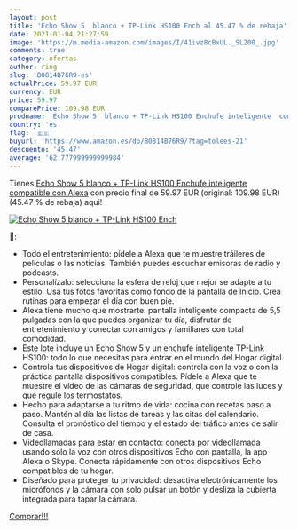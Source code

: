 ```yaml
---
layout: post
title: 'Echo Show 5  blanco + TP-Link HS100 Ench al 45.47 % de rebaja'
date: 2021-01-04 21:27:59
image: 'https://m.media-amazon.com/images/I/41ivz8cBxUL._SL200_.jpg'
comments: true
category: ofertas
author: ring
slug: 'B0814B76R9-es'
actualPrice: 59.97 EUR
currency: EUR
price: 59.97
comparePrice: 109.98 EUR
prodname: 'Echo Show 5  blanco + TP-Link HS100 Enchufe inteligente  compatible con Alexa'
country: 'es'
flag: '🇪🇸'
buyurl: 'https://www.amazon.es/dp/B0814B76R9/?tag=tolees-21'
descuento: '45.47'
average: '62.777999999999984'
---
```


Tienes [Echo Show 5  blanco + TP-Link HS100 Enchufe inteligente  compatible con Alexa](https://www.amazon.es/dp/B0814B76R9/?tag=tolees-21) con precio final de  59.97 EUR (original: 109.98 EUR) (45.47 %  de rebaja) aqui!

[![Echo Show 5  blanco + TP-Link HS100 Ench](https://m.media-amazon.com/images/I/41ivz8cBxUL._SL200_.jpg)](https://www.amazon.es/dp/B0814B76R9/?tag=tolees-21)

🔎:

- Todo el entretenimiento: pídele a Alexa que te muestre tráileres de películas o las noticias. También puedes escuchar emisoras de radio y podcasts.
- Personalízalo: selecciona la esfera de reloj que mejor se adapte a tu estilo. Usa tus fotos favoritas como fondo de la pantalla de Inicio. Crea rutinas para empezar el día con buen pie.
- Alexa tiene mucho que mostrarte: pantalla inteligente compacta de 5,5 pulgadas con la que puedes organizar tu día, disfrutar de entretenimiento y conectar con amigos y familiares con total comodidad.
- Este lote incluye un Echo Show 5 y un enchufe inteligente TP-Link HS100: todo lo que necesitas para entrar en el mundo del Hogar digital.
- Controla tus dispositivos de Hogar digital: controla con la voz o con la práctica pantalla dispositivos compatibles. Pídele a Alexa que te muestre el vídeo de las cámaras de seguridad, que controle las luces y que regule los termostatos.
- Hecho para adaptarse a tu ritmo de vida: cocina con recetas paso a paso. Mantén al día las listas de tareas y las citas del calendario. Consulta el pronóstico del tiempo y el estado del tráfico antes de salir de casa.
- Videollamadas para estar en contacto: conecta por videollamada usando solo la voz con otros dispositivos Echo con pantalla, la app Alexa o Skype. Conecta rápidamente con otros dispositivos Echo compatibles de tu hogar.
- Diseñado para proteger tu privacidad: desactiva electrónicamente los micrófonos y la cámara con solo pulsar un botón y desliza la cubierta integrada para tapar la cámara.

[Comprar!!!](https://www.amazon.es/dp/B0814B76R9/?tag=tolees-21)

